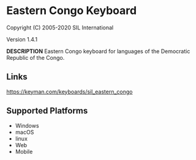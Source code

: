 Eastern Congo Keyboard
=====================

Copyright (C) 2005-2020 SIL International

Version 1.4.1

__DESCRIPTION__
Eastern Congo keyboard for languages of the Democratic Republic of the Congo.

Links
-----
https://keyman.com/keyboards/sil_eastern_congo

Supported Platforms
-------------------
 * Windows
 * macOS
 * linux
 * Web
 * Mobile
